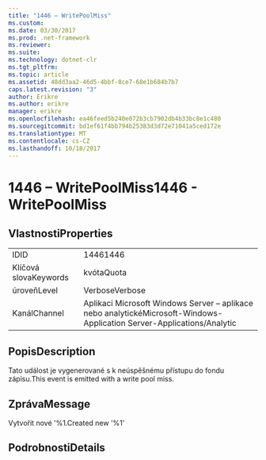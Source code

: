 ```yaml
---
title: "1446 – WritePoolMiss"
ms.custom: 
ms.date: 03/30/2017
ms.prod: .net-framework
ms.reviewer: 
ms.suite: 
ms.technology: dotnet-clr
ms.tgt_pltfrm: 
ms.topic: article
ms.assetid: 48dd3aa2-46d5-4bbf-8ce7-68e1b684b7b7
caps.latest.revision: "3"
author: Erikre
ms.author: erikre
manager: erikre
ms.openlocfilehash: ea46feed5b240e072b3cb7902db4b33bc8e1c480
ms.sourcegitcommit: bd1ef61f4bb794b25383d3d72e71041a5ced172e
ms.translationtype: MT
ms.contentlocale: cs-CZ
ms.lasthandoff: 10/18/2017
---
```

# <a name="1446---writepoolmiss"></a><span data-ttu-id="1c0ae-102">1446 – WritePoolMiss</span><span class="sxs-lookup"><span data-stu-id="1c0ae-102">1446 - WritePoolMiss</span></span>
## <a name="properties"></a><span data-ttu-id="1c0ae-103">Vlastnosti</span><span class="sxs-lookup"><span data-stu-id="1c0ae-103">Properties</span></span>  
  
|||  
|-|-|  
|<span data-ttu-id="1c0ae-104">ID</span><span class="sxs-lookup"><span data-stu-id="1c0ae-104">ID</span></span>|<span data-ttu-id="1c0ae-105">1446</span><span class="sxs-lookup"><span data-stu-id="1c0ae-105">1446</span></span>|  
|<span data-ttu-id="1c0ae-106">Klíčová slova</span><span class="sxs-lookup"><span data-stu-id="1c0ae-106">Keywords</span></span>|<span data-ttu-id="1c0ae-107">kvóta</span><span class="sxs-lookup"><span data-stu-id="1c0ae-107">Quota</span></span>|  
|<span data-ttu-id="1c0ae-108">úroveň</span><span class="sxs-lookup"><span data-stu-id="1c0ae-108">Level</span></span>|<span data-ttu-id="1c0ae-109">Verbose</span><span class="sxs-lookup"><span data-stu-id="1c0ae-109">Verbose</span></span>|  
|<span data-ttu-id="1c0ae-110">Kanál</span><span class="sxs-lookup"><span data-stu-id="1c0ae-110">Channel</span></span>|<span data-ttu-id="1c0ae-111">Aplikaci Microsoft Windows Server – aplikace nebo analytické</span><span class="sxs-lookup"><span data-stu-id="1c0ae-111">Microsoft-Windows-Application Server-Applications/Analytic</span></span>|  
  
## <a name="description"></a><span data-ttu-id="1c0ae-112">Popis</span><span class="sxs-lookup"><span data-stu-id="1c0ae-112">Description</span></span>  
 <span data-ttu-id="1c0ae-113">Tato událost je vygenerované s k neúspěšnému přístupu do fondu zápisu.</span><span class="sxs-lookup"><span data-stu-id="1c0ae-113">This event is emitted with a write pool miss.</span></span>  
  
## <a name="message"></a><span data-ttu-id="1c0ae-114">Zpráva</span><span class="sxs-lookup"><span data-stu-id="1c0ae-114">Message</span></span>  
 <span data-ttu-id="1c0ae-115">Vytvořit nové '%1.</span><span class="sxs-lookup"><span data-stu-id="1c0ae-115">Created new '%1'</span></span>  
  
## <a name="details"></a><span data-ttu-id="1c0ae-116">Podrobnosti</span><span class="sxs-lookup"><span data-stu-id="1c0ae-116">Details</span></span>
